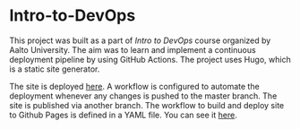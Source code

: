 # Intro-to-DevOps

This project was built as a part of *Intro to DevOps* course organized by Aalto University. The aim was to learn and implement a continuous deployment pipeline by using GitHub Actions. The project uses Hugo, which is a static site generator.

The site is deployed [here](https://cs-ej4104-fall-2020.github.io/sabeenski-project/). A workflow is configured to automate the deployment whenever any changes is pushed to the master branch. The site is published via another branch. The workflow to build and deploy site to Github Pages is defined in a YAML file. 
You can see it [here](https://github.com/sabeenski/intro-to-devops/blob/master/.github/workflows/auto-deploy.yml).
